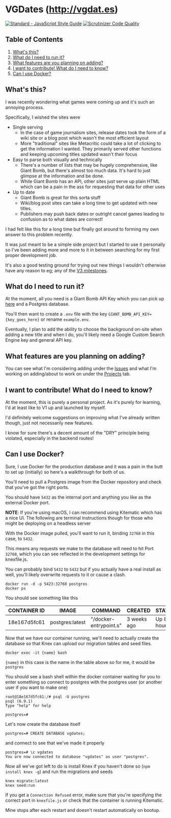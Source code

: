 # VGDates (http://vgdat.es)

[![Standard - JavaScript Style Guide](https://img.shields.io/badge/code%20style-standard-brightgreen.svg)](http://standardjs.com/)
[![Scrutinizer Code Quality](https://scrutinizer-ci.com/g/marcus-crane/releases/badges/quality-score.png?b=master)](https://scrutinizer-ci.com/g/marcus-crane/releases/?branch=master)

## Table of Contents

1. [What's this?](#what's-this)
1. [What do I need to run it?](#what-do-i-need-to-run-it)
1. [What features are you planning on adding?](#what-features-are-you-planning-on-adding)
1. [I want to contribute! What do I need to know?](#i-want-to-contribute-what-do-i-need-to-know)
1. [Can I use Docker?](#can-i-use-docker)


## What's this?

I was recently wondering what games were coming up and it's such an annoying process.

Specifically, I wished the sites were

- Single serving
  - In the case of game journalism sites, release dates took the form of a wiki site or a blog post which wasn't the most efficient layout
  - More "traditional" sites like Metacritic could take a lot of clicking to get the information I wanted. They primarily served other functions and keeping upcoming titles updated wasn't their focus
- Easy to parse both visually and technically
  - There's a number of lists that may be hugely comprehensive, like Giant Bomb, but there's almost too much data. It's hard to just glimpse at the information and be done.
  - While Giant Bomb has an API, other sites just serve up plain HTML which can be a pain in the ass for requesting that data for other uses
- Up to date
  - Giant Bomb is great for this sorta stuff
  - Wiki/blog post sites can take a long time to get updated with new titles.
  - Publishers may push back dates or outright cancel games leading to confusion as to what dates are correct!

I had felt like this for a long time but finally got around to forming my own answer to this problem recently.

It was just meant to be a simple side project but I started to use it personally so I've been adding more and more to it in between searching for my first proper development job.

It's also a good testing ground for trying out new things I wouldn't otherwise have any reason to eg; any of the [V3 milestones](https://github.com/marcus-crane/releases/milestone/3).

## What do I need to run it?

At the moment, all you need is a Giant Bomb API Key which you can pick up [here](http://www.giantbomb.com/api/) and a Postgres database.

You'll then want to create a `.env` file with the key `GIANT_BOMB_API_KEY={key_goes_here}` or rename `example.env`.

Eventually, I plan to add the ability to choose the background on-site when adding a new title and when I do, you'll likely need a Google Custom Search Engine key and general API key.

## What features are you planning on adding?

You can see what I'm considering adding under the [Issues](https://github.com/marcus-crane/releases/issues) and what I'm working on adding/about to work on under the [Projects](https://github.com/marcus-crane/vgdates/projects/2) tab.

## I want to contribute! What do I need to know?

At the moment, this is purely a personal project. As it's purely for learning, I'd at least like to V1 up and launched by myself.

I'd definitely welcome suggestions on improving what I've already written though, just not necessarily new features.

I know for sure there's a decent amount of the "DRY" principle being violated, especially in the backend routes!
## Can I use Docker?

Sure, I use Docker for the production database and it was a pain in the butt to set up (initially) so here's a walkthrough for both of us.

You'll need to pull a Postgres image from the Docker repository and check that you've got the right ports.

You should have `5432` as the internal port and anything you like as the external Docker port.

**NOTE**: If you're using macOS, I can recommend using Kitematic which has a nice UI. The following are terminal instructions though for those who might be deploying on a headless server

With the Docker image pulled, you'll want to run it, binding `32768` in this case, to `5432`.

This means any requests we make to the database will need to hit Port `32768`, which you can see reflected in the development settings for knexfile.js.

You can probably bind `5432` to `5432` but if you actually have a real install as well, you'll likely overwrite requests to it or cause a clash.

```
docker run -d -p 5423:32768 postgres
docker ps
```

You should see something like this

| CONTAINER ID | IMAGE    | COMMAND                | CREATED        | STATUS        | PORTS                             | NAMES           |
| ------------ | -------- | ---------------------- | -------------- | ------------- | --------------------------------- | --------------- |
| 18e167d5fc61 | postgres:latest | "/docker-entrypoint.s" | 3 weeks ago | Up 8 hours | .0.0.0:32768->5432/tcp | postgres |

Now that we have our container running, we'll need to actually create the database so that Knex can upload our migration tables and seed files.

```
docker exec -it {name} bash
```

`{name}` in this case is the name in the table above so for me, it would be `postgres`

You should see a bash shell within the docker container waiting for you to enter something so connect to postgres with the postgres user (or another user if you want to make one)

```
root@18e167d5fc61:/# psql -U postgres
psql (6.9.1)
Type "help" for help

postgres=#
```

Let's now create the database itself

```
postgres=# CREATE DATABASE vgdates;
```

and connect to see that we've made it properly

```
postgres=# \c vgdates
You are now connected to database "vgdates" as user "postgres".
```

Now all we've got left to do is install Knex if you haven't done so (`npm install knex -g`) and run the migrations and seeds

```
knex migrate:latest
knex seed:run
```

If you get a `Connection Refused` error, make sure that you're specifying the correct port in `knexfile.js` or check that the container is running Kitematic.

Mine stops after each restart and doesn't restart automatically on bootup.
